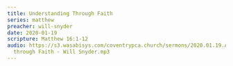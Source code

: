 ```yaml
---
title: Understanding Through Faith
series: matthew
preacher: will-snyder
date: 2020-01-19
scripture: Matthew 16:1-12
audio: https://s3.wasabisys.com/coventrypca.church/sermons/2020.01.19.A Understanding
  through Faith - Will Snyder.mp3
---
```


